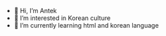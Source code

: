 - 👋 Hi, I’m Antek
- 👀 I’m interested in Korean culture
- 🌱 I’m currently learning html and korean language
